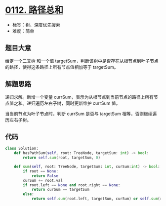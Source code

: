 # [0112. 路径总和](https://leetcode.cn/problems/path-sum/)

- 标签：树、深度优先搜索
- 难度：简单

## 题目大意

给定一个二叉树 和一个值 targetSum，判断该树中是否存在从根节点到叶子节点的路径，使得这条路径上所有节点值相加等于 targetSum。

## 解题思路

递归求解。新增一个变量 currSum，表示为从根节点到当前节点的路径上所有节点值之和。递归遍历左右子树，同时更新维护 currSum 值。

当当前节点为叶子节点时，判断 currSum 是否与 targetSum 相等，否则继续遍历左右子树。

## 代码

```Python
class Solution:
    def hasPathSum(self, root: TreeNode, targetSum: int) -> bool:
        return self.sum(root, targetSum, 0)

    def sum(self, root: TreeNode, targetSum: int, curSum:int) -> bool:
        if root == None:
            return False
        curSum += root.val
        if root.left == None and root.right == None:
            return curSum == targetSum
        else:
            return self.sum(root.left, targetSum, curSum) or self.sum(root.right, targetSum, curSum)
```

